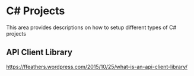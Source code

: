 # C# Projects

This area provides descriptions on how to setup different types of C# projects

## API Client Library
https://ffeathers.wordpress.com/2015/10/25/what-is-an-api-client-library/

